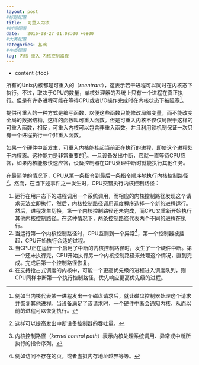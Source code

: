 ```yaml
---
layout: post
#标题配置
title:  可重入内核
#时间配置
date:   2016-08-27 01:08:00 +0800
#大类配置
categories: 基础
#小类配置
tag: 内核 重入 内核控制路径
---
```


* content
{:toc}


所有的Unix内核都是可重入的（*reentrant*），这表示若干进程可以同时在内核态下执行。不过，取决于CPU的数量，单核处理器的系统上只有一个进程在真正执行。但是有许多进程可能在等待CPU或者I/O操作完成时在内核状态下被阻塞[^1]。

[^1]: 例如当内核代表某一进程发出一个磁盘请求后，就让磁盘控制器处理这个请求并恢复其他进程。当设备满足了该请求时，一个硬件中断会通知内核，从而以前的进程可以恢复执行。

提供可重入的一种方式是编写函数，以便这些函数只能修改局部变量，而不能改变全局的数据结构，这样的函数叫可重入函数。但是可重入内核不仅仅局限于这样的可重入函数，相反，可重入内核可以包含非重入函数。并且利用锁机制保证一次只有一个进程执行一个非重入函数。

如果一个硬件中断发生，可重入内核能挂起当前正在执行的进程，即使这个进程处于内核态。这种能力是非常重要的[^2]。一旦设备发出中断，它就一直等待CPU应答，如果内核能够快速应答，设备控制器在CPU处理中断时就能执行其他任务。

[^2]: 这样可以提高发出中断设备控制器的吞吐量。

在最简单的情况下，CPU从第一条指令到最后一条指令顺序地执行内核控制路径[^3]。然而，在当下述事件之一发生时，CPU交错执行内核控制路径：

[^3]: 内核控制路径（*kernel control path*）表示内核处理系统调用、异常或中断所执行的指令序列。

1. 运行在用户态下的进程调用一个系统调用，而相应的内核控制路径发现这个请求无法立即执行，然后，内核控制路径调用调度程序选择一个新的进程运行。然后，进程发生切换，第一个内核控制路径还未完成，而CPU又重新开始执行其他内核控制路径。在这种情况下，两条控制路径代表两个不同的进程在执行。
2. 当运行第一个内核控制路径时，CPU监测到一个异常[^4]，第一个控制器被挂起，CPU开始执行合适的过程。
3. 当CPU正在运行一个启用了中断的内核控制路径时，发生了一个硬件中断。第一个还未执行完，CPU开始执行另一个内核控制路径来处理这个情况，直到完成。完成后第一个控制路径恢复。
4. 在支持抢占式调度的内核中，可能一个更高优先级的进程进入调度队列，则CPU同样中断第一个执行控制路径，优先响应更高优先级的进程。

[^4]: 例如访问不存在的页，或者虚拟内存地址越界等等。